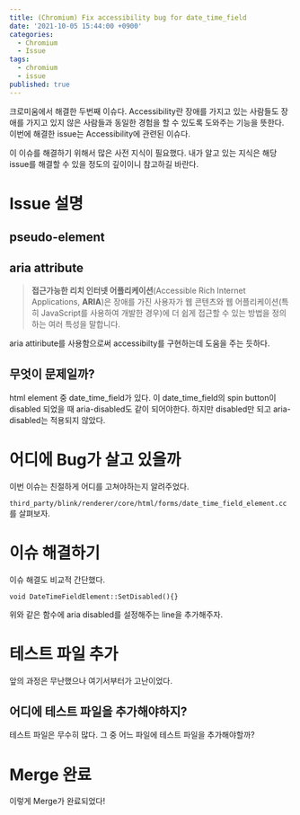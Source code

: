 ```yaml
---
title: (Chromium) Fix accessibility bug for date_time_field
date: '2021-10-05 15:44:00 +0900'
categories:
  - Chromium
  - Issue
tags:
  - chromium
  - issue
published: true
---
```


크로미움에서 해결한 두번째 이슈다.
Accessibility란 장애를 가지고 있는 사람들도 장애를 가지고 있지 않은 사람들과 동일한 경험을 할 수 있도록 도와주는 기능을 뜻한다.
이번에 해결한 issue는 Accessibility에 관련된 이슈다.

이 이슈를 해결하기 위해서 많은 사전 지식이 필요했다. 내가 알고 있는 지식은 해당 issue를 해결할 수 있을 정도의 깊이이니 참고하길 바란다.

# Issue 설명

## pseudo-element

## aria attribute

> **접근가능한 리치 인터넷 어플리케이션**(Accessible Rich Internet Applications, **ARIA**)은 장애를 가진 사용자가 웹 콘텐츠와 웹 어플리케이션(특히 JavaScript를 사용하여 개발한 경우)에 더 쉽게 접근할 수 있는 방법을 정의하는 여러 특성을 말합니다.

aria attiribute를 사용함으로써 accessibilty를 구현하는데 도움을 주는 듯하다.

## 무엇이 문제일까?

html element 중 date_time_field가 있다. 이 date_time_field의 spin button이 disabled 되었을 때 aria-disabled도 같이 되어야한다. 하지만 disabled만 되고 aria-disabled는 적용되지 않았다.

# 어디에 Bug가 살고 있을까

이번 이슈는 친절하게 어디를 고쳐야하는지 알려주었다.

`third_party/blink/renderer/core/html/forms/date_time_field_element.cc`를 살펴보자.

# 이슈 해결하기

이슈 해결도 비교적 간단했다.

```
void DateTimeFieldElement::SetDisabled(){}
```

위와 같은 함수에 aria disabled를 설정해주는 line을 추가해주자.

# 테스트 파일 추가

앞의 과정은 무난했으나 여기서부터가 고난이었다.

## 어디에 테스트 파일을 추가해야하지?

테스트 파일은 무수히 많다. 그 중 어느 파일에 테스트 파일을 추가해야할까?

# Merge 완료

이렇게 Merge가 완료되었다!
